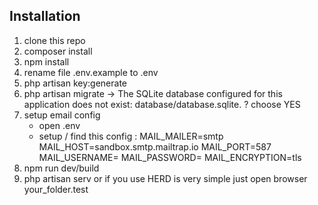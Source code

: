 

## Installation

1. clone this repo
2. composer install
3. npm install
4. rename file .env.example to .env
5. php artisan key:generate
6. php artisan migrate -> The SQLite database configured for this application does not exist: database/database.sqlite.  ? choose YES
7. setup email config
    - open .env
    - setup / find this config :
       MAIL_MAILER=smtp
       MAIL_HOST=sandbox.smtp.mailtrap.io
       MAIL_PORT=587
       MAIL_USERNAME=<YOUR MAIL USERNAME >
       MAIL_PASSWORD=<YOUR MAIL PASSWORD>
       MAIL_ENCRYPTION=tls
9. npm run dev/build
10. php artisan serv or if you use HERD is very simple just open browser your_folder.test
   
